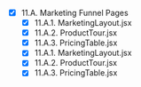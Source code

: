   - [x] 11.A. Marketing Funnel Pages
    - [x] 11.A.1. MarketingLayout.jsx
    - [x] 11.A.2. ProductTour.jsx
    - [x] 11.A.3. PricingTable.jsx
    - [x] 11.A.1. MarketingLayout.jsx
    - [x] 11.A.2. ProductTour.jsx
    - [x] 11.A.3. PricingTable.jsx
